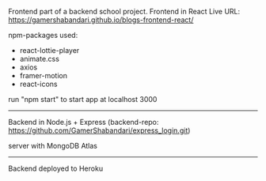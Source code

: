 Frontend part of a backend school project. Frontend in React
Live URL: https://gamershabandari.github.io/blogs-frontend-react/

npm-packages used:
- react-lottie-player
- animate.css
- axios
- framer-motion
- react-icons

run "npm start" to start app at localhost 3000


------------------------------------------------------------

Backend in Node.js + Express (backend-repo: https://github.com/GamerShabandari/express_login.git)

server with MongoDB Atlas

------------------------------------------------------------

Backend deployed to Heroku